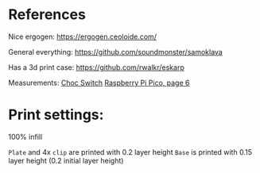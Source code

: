 # References

Nice ergogen:
https://ergogen.ceoloide.com/

General everything:
https://github.com/soundmonster/samoklava

Has a 3d print case:
https://github.com/rwalkr/eskarp

Measurements:
[Choc Switch]([https://github.com/josefadamcik/SofleKeyboard/issues/136](https://github.com/josefadamcik/SofleKeyboard/issues/136#issuecomment-1043234757))
[Raspberry Pi Pico, page 6](https://datasheets.raspberrypi.com/pico/pico-datasheet.pdf)

# Print settings:

100% infill

`Plate` and 4x `clip` are printed with 0.2 layer height
`Base` is printed with 0.15 layer height (0.2 initial layer height)
